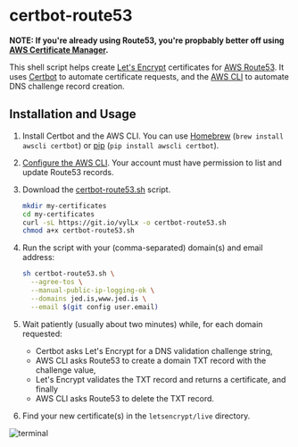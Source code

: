 certbot-route53
===============

**NOTE: If you're already using Route53, you're propbably better off using [AWS Certificate Manager](https://aws.amazon.com/certificate-manager/).**

This shell script helps create [Let's Encrypt][] certificates for [AWS Route53][]. It uses [Certbot][] to automate certificate requests, and the [AWS CLI][] to automate DNS challenge record creation.

Installation and Usage
----------------------

1. Install Certbot and the AWS CLI. You can use [Homebrew][] (`brew install awscli certbot`) or [pip][] (`pip install awscli certbot`).

2. [Configure the AWS CLI][]. Your account must have permission to list and update Route53 records.

3. Download the [certbot-route53.sh][] script.

    ```sh
    mkdir my-certificates
    cd my-certificates
    curl -sL https://git.io/vylLx -o certbot-route53.sh
    chmod a+x certbot-route53.sh
    ```

4. Run the script with your (comma-separated) domain(s) and email address:

    ```sh
    sh certbot-route53.sh \
      --agree-tos \
      --manual-public-ip-logging-ok \
      --domains jed.is,www.jed.is \
      --email $(git config user.email)
    ```

5. Wait patiently (usually about two minutes) while, for each domain requested:

    - Certbot asks Let's Encrypt for a DNS validation challenge string,
    - AWS CLI asks Route53 to create a domain TXT record with the challenge value,
    - Let's Encrypt validates the TXT record and returns a certificate, and finally
    - AWS CLI asks Route53 to delete the TXT record.

6. Find your new certificate(s) in the `letsencrypt/live` directory.

![terminal](https://cloud.githubusercontent.com/assets/4433/23584470/9306b8ac-0130-11e7-9ffc-ef7d91971620.png)

[AWS Route53]: https://aws.amazon.com/route53
[Let's Encrypt]: https://letsencrypt.org
[Certbot]: https://certbot.eff.org
[AWS CLI]: https://aws.amazon.com/cli/
[Homebrew]: https://brew.sh/
[pip]: https://pypi.python.org/pypi/pip
[certbot-route53.sh]: https://git.io/vylLx
[Configure the AWS CLI]: http://docs.aws.amazon.com/cli/latest/userguide/cli-chap-getting-started.html

